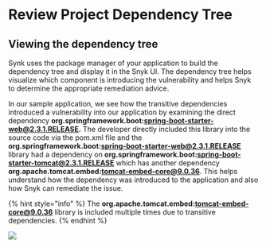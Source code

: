 # Review Project Dependency Tree

## Viewing the dependency tree

Synk uses the package manager of your application to build the dependency tree and display it in the Snyk UI. The dependency tree helps visualize which component is introducing the vulnerability and helps Snyk to determine the appropriate remediation advice.

In our sample application, we see how the transitive dependencies introduced a vulnerability into our application by examining the direct dependency **org.springframework.boot:spring-boot-starter-web@2.3.1.RELEASE.** The developer directly included this library into the source code via the pom.xml file and the **org.springframework.boot:spring-boot-starter-web@2.3.1.RELEASE** library had a dependency on **org.springframework.boot:spring-boot-starter-tomcat@2.3.1.RELEASE** which has another dependency **org.apache.tomcat.embed:tomcat-embed-core@9.0.36**. This helps understand how the dependency was introduced to the application and also how Snyk can remediate the issue.

{% hint style="info" %}
The **org.apache.tomcat.embed:tomcat-embed-core@9.0.36** library is included multiple times due to transitive dependencies.
{% endhint %}

![](https://github.com/snyk/user-docs/tree/695c746d1b207ffdf923b84e4590d31b29e2cc73/docs/.gitbook/assets/screen-shot-2020-08-21-at-4.49.51-pm.png)

